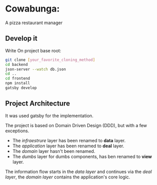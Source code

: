 # Cowabunga:

A pizza restaurant manager

## Develop it

Write On project base root:

```bash
git clone [your_favorite_cloning_method]
cd backend
json-server --watch db.json
cd ..
cd frontend
npm install
gatsby develop
```

## Project Architecture

It was used gatsby for the implementation.

The project is based on Domain Driven Design (DDD), but with a few exceptions.

- The _infraestrure_ layer has been renamed to **data** layer.
- The _application_ layer has been renamed to **deal** layer.
- The _domain_ layer hasn't been renamed.
- The _dumbs_ layer for dumbs components, has ben renamed to **view** layer.

The information flow starts in the _data layer_ and continues via the _deal layer_, the _domain layer_ contains the application's core logic.
